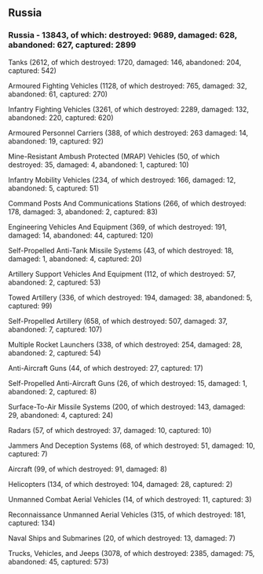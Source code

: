 
 
 ## Russia
 
 ### Russia - 13843, of which: destroyed: 9689, damaged: 628, abandoned: 627, captured: 2899

 

 

 Tanks (2612, of which destroyed: 1720, damaged: 146, abandoned: 204, captured: 542)

 Armoured Fighting Vehicles (1128, of which destroyed: 765, damaged: 32, abandoned: 61, captured: 270)

 Infantry Fighting Vehicles (3261, of which destroyed: 2289, damaged: 132, abandoned: 220, captured: 620)

 Armoured Personnel Carriers (388, of which destroyed: 263 damaged: 14, abandoned: 19, captured: 92)

 Mine-Resistant Ambush Protected (MRAP) Vehicles (50, of which destroyed: 35, damaged: 4, abandoned: 1, captured: 10)

 Infantry Mobility Vehicles (234, of which destroyed: 166, damaged: 12, abandoned: 5, captured: 51)

 Command Posts And Communications Stations (266, of which destroyed: 178, damaged: 3, abandoned: 2, captured: 83)

 Engineering Vehicles And Equipment (369, of which destroyed: 191, damaged: 14, abandoned: 44, captured: 120)

 Self-Propelled Anti-Tank Missile Systems (43, of which destroyed: 18, damaged: 1, abandoned: 4, captured: 20)

 Artillery Support Vehicles And Equipment (112, of which destroyed: 57, abandoned: 2, captured: 53)

 Towed Artillery (336, of which destroyed: 194, damaged: 38, abandoned: 5, captured: 99)

 Self-Propelled Artillery (658, of which destroyed: 507, damaged: 37, abandoned: 7, captured: 107)

 Multiple Rocket Launchers (338, of which destroyed: 254, damaged: 28, abandoned: 2, captured: 54)

 Anti-Aircraft Guns (44, of which destroyed: 27, captured: 17)

 Self-Propelled Anti-Aircraft Guns (26, of which destroyed: 15, damaged: 1, abandoned: 2, captured: 8)

 Surface-To-Air Missile Systems (200, of which destroyed: 143, damaged: 29, abandoned: 4, captured: 24)

 Radars (57, of which destroyed: 37, damaged: 10, captured: 10)

 Jammers And Deception Systems (68, of which destroyed: 51, damaged: 10, captured: 7)

 Aircraft (99, of which destroyed: 91, damaged: 8)

 Helicopters (134, of which destroyed: 104, damaged: 28, captured: 2)

 Unmanned Combat Aerial Vehicles (14, of which destroyed: 11, captured: 3)

 Reconnaissance Unmanned Aerial Vehicles (315, of which destroyed: 181, captured: 134)

 Naval Ships and Submarines (20, of which destroyed: 13, damaged: 7)

 Trucks, Vehicles, and Jeeps (3078, of which destroyed: 2385, damaged: 75, abandoned: 45, captured: 573)


